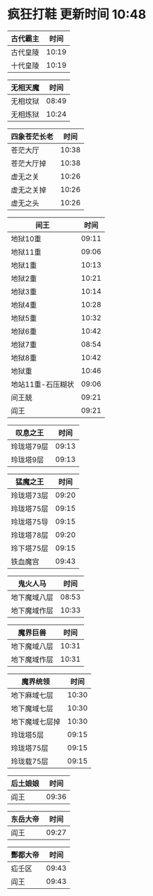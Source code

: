 # 疯狂打鞋 更新时间 10:48

| 古代霸主   | 时间    |
|--------|-------|
| 古代皇陵 | 10:19 |
| 十代皇陵 | 10:19 |

| 无相天魔   | 时间    |
|--------|-------|
| 无相坟狱 | 08:49 |
| 无相炼狱 | 10:24 |

| 四象苍茫长老   | 时间    |
|--------|-------|
| 苍茫大厅 | 10:38 |
| 苍茫大厅掉 | 10:38 |
| 虚无之关 | 10:26 |
| 虚无之关掉 | 10:26 |
| 虚无之头 | 10:26 |

| 间王   | 时间    |
|--------|-------|
| 地狱10重 | 09:11 |
| 地狱11重 | 09:06 |
| 地狱1重 | 10:13 |
| 地狱2重 | 10:21 |
| 地狱3重 | 10:14 |
| 地狱4重 | 10:28 |
| 地狱5重 | 10:32 |
| 地狱6重 | 10:42 |
| 地狱7重 | 08:54 |
| 地狱8重 | 10:42 |
| 地狱重 | 10:46 |
| 地站11重-石压糊状 | 09:06 |
| 间王兢 | 09:21 |
| 阎王 | 09:21 |

| 叹息之王   | 时间    |
|--------|-------|
| 玲珑塔79层 | 09:13 |
| 玲珑塔9层 | 09:13 |

| 猛魔之王   | 时间    |
|--------|-------|
| 玲珑塔73层 | 09:20 |
| 玲珑塔75层 | 09:15 |
| 玲珑塔75导 | 09:15 |
| 玲珑塔78层 | 09:20 |
| 玲下塔75层 | 09:15 |
| 铁血魔宫 | 09:43 |

| 鬼火人马   | 时间    |
|--------|-------|
| 地下魔域八层 | 08:53 |
| 地下魔域作层 | 10:33 |

| 魔界巨兽   | 时间    |
|--------|-------|
| 地下魔域八层 | 10:31 |
| 地下魔域作层 | 10:31 |

| 魔界统领   | 时间    |
|--------|-------|
| 地下麻域七层 | 10:30 |
| 地下魔域七层 | 10:30 |
| 地下魔域七层掉 | 10:30 |
| 玲珑塔5层 | 09:15 |
| 玲珑塔75层 | 09:15 |
| 玲珑载75层 | 09:15 |

| 后土娘娘   | 时间    |
|--------|-------|
| 阎王 | 09:36 |

| 东岳大帝   | 时间    |
|--------|-------|
| 阎王 | 09:27 |

| 酆都大帝   | 时间    |
|--------|-------|
| 疝壬区 | 09:43 |
| 阎王 | 09:43 |